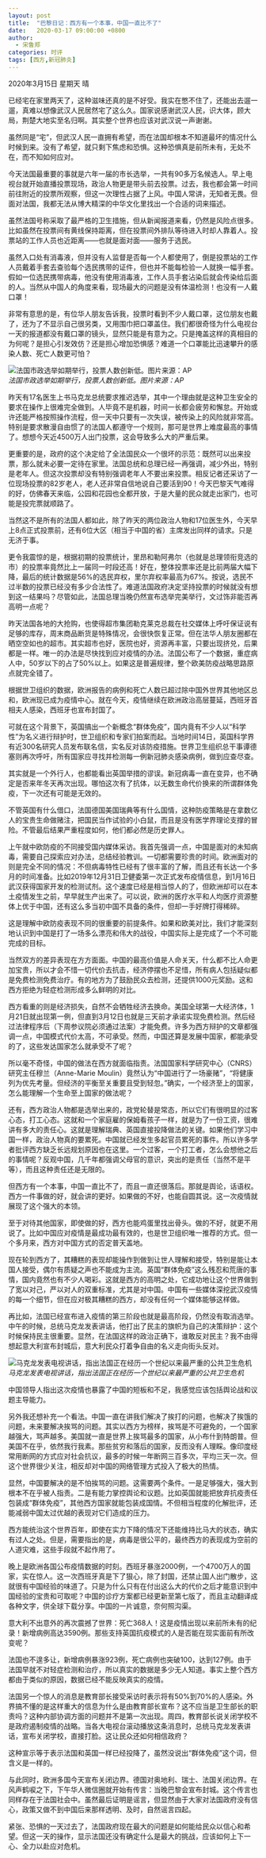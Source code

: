 ```yaml
---
layout: post
title:  "巴黎日记：西方有一个本事，中国一直比不了"
date:   2020-03-17 09:00:00 +0800
author: 
  - 宋鲁郑
categories: 时评
tags: [西方,新冠肺炎]
---
```

2020年3月15日 星期天 晴

已经宅在家里两天了，这种滋味还真的是不好受。我实在憋不住了，还能出去遛一遛，真难以想像武汉人民居然宅了这么久。国家说感谢武汉人民，识大体，顾大局，荆楚大地实至名归啊。其实整个世界也应该对武汉说一声谢谢。

虽然同是“宅”，但武汉人民一直拥有希望，而在法国却根本不知道最坏的情况什么时候到来。没有了希望，就只剩下焦虑和恐惧。这种恐惧真是前所未有，无处不在，而不知如何应对。

今天法国最重要的事就是六年一届的市长选举，一共有90多万名候选人。早上电视台就开始直播投票现场，政治人物更是带头前去投票。过去，我也都会第一时间前往附近的投票所观察，但这一次理性占据了上风。中国人常讲，无知者无畏。但面对法国，我都无法从博大精深的中华文化里找出一个合适的词来描述。

虽然法国号称采取了最严格的卫生措施，但从新闻报道来看，仍然是风险点很多。比如虽然在投票间有黄线保持距离，但在投票间外排队等待进入时却人靠着人。投票站的工作人员也近距离——也就是面对面——服务于选民。

虽然入口处有消毒液，但并没有人监督是否每一个人都使用了，倒是投票站的工作人员戴着手套去查验每个选民携带的证件，但也并不能每检验一人就换一幅手套。假如一位选民携带病毒，他没有使用消毒液，工作人员手套沾染后就会传染给后面的人。当然从中国人的角度来看，现场最大的问题是没有体温检测！也没有一人戴口罩！

非常有意思的是，有位华人朋友告诉我，投票时看到不少人戴口罩，这位朋友也戴了，还为了不显示自己很另类，又用围巾把口罩盖住。我们都很奇怪为什么电视台一天的报道都没有戴口罩的镜头，显然只能是有意为之。只是掩盖这样的真相目的为何呢？是担心引发效仿？还是担心增加恐惧感？难道一个口罩能比迅速攀升的感染人数、死亡人数更可怕？

![法国市政选举如期举行，投票人数创新低。图片来源：AP]({{site.url}}/assets/images/20200317074804159.jpg)  
*法国市政选举如期举行，投票人数创新低。图片来源：AP*

昨天有17名医生上书马克龙总统要求推迟选举，其中一个理由就是这种卫生安全的要求在操作上很难完全做到。人毕竟不是机器，时间一长都会疲劳和懈怠。开始或许还能严格按照操作流程，但一天中只要有一次失误，被传染上的风险就非常高。特别是要求散漫自由惯了的法国人都遵守一个规则，那可是世界上难度最高的事情了。想想今天近4500万人出门投票，这会导致多么大的严重后果。

更重要的是，政府的这个决定给了全法国民众一个很坏的示范：既然可以出来投票，那么就未必要一定待在家里。法国总统和总理已经一再强调，减少外出，特别是老年人。但这次投票却没有特别强调老年人不要出来投票。相反记者还采访了一位现场投票的82岁老人，老人还非常自信地说自己要活到90！今天巴黎天气难得的好，仿佛春天来临，公园和花园也全都开放，于是大量的民众就走出家门，也可能是投完票就顺路了。

当然这不是所有的法国人都如此，除了昨天的两位政治人物和17位医生外，今天早上8点正式投票前，还有6位大区（相当于中国的省）主席发出同样的请求。只是无济于事。

更令我震惊的是，根据初期的投票统计，里昂和勒阿弗尔（也就是总理领衔竞选的市）的投票率竟然比上一届同一时段还高！好在，整体投票率还是比前两届大幅下降，最后的统计数据是56%的选民弃权，里尔弃权率最高为67%。按说，选民不过半数的投票已经没有多少合法性了。难道法国政府决定坚持投票的时候就没有想到这一结果吗？尽管如此，法国总理当晚仍然宣布选举完美举行，文过饰非能否再高明一点呢？

昨天法国各地的大抢购，也使得超市集团勒克莱克总裁在社交媒体上呼吁保证说有足够的库存，周末商品断货是特殊情况，会很快恢复正常。但在法华人朋友圈都在晒空空如也的超市。其实超市也好，医院也好，资源再丰富，只要出现挤兑，后果都是一样。唯一的办法是尽快找到应对疫情的办法。法国公布了一个数据，重症病人中，50岁以下的占了50%以上。如果这是普遍规律，整个欧美防疫战略思路原点就完全错了。

根据世卫组织的数据，欧洲报告的病例和死亡人数已超过除中国外世界其他地区总和，欧洲现已成为疫情中心。就在今天，疫情继续在欧洲政治高层蔓延，西班牙首相夫人感染，西班牙也宣布封国了。

可就在这个背景下，英国搞出一个新概念“群体免疫”，国内竟有不少人以“科学性”为名义进行辩护时，世卫组织和专家们拍案而起。当地时间14日，英国科学界有近300名研究人员发布联名信，实名反对该防疫措施。世界卫生组织总干事谭德塞则再次呼吁，所有国家应寻找并检测每一例新冠肺炎感染病例，做到应查尽查。

其实就是一个外行人，也都能看出英国举措的谬误。新冠病毒一直在变异，也不确定是否来年冬天再次出现。哪怕这次有了抗体，以无数生命代价换来的所谓群体免疫，下一次还有可能是无效的。

不管英国有什么借口，法国德国美国瑞典等有什么国情，这种防疫策略是在拿数亿人的宝贵生命做赌注，把国民当作试验的小白鼠，而且是没有医学界理论支撑的冒险。不管最后结果严重程度如何，他们都必然是历史罪人。

上午就中欧防疫的不同接受国内媒体采访。我首先强调一点，中国是面对的未知病毒，需要自己探索应对办法，总结经验教训。一切都需要珍贵的时间。欧洲面对的则是完全不同的情况：不但病毒特性已经有了很丰富的了解，而且还有长达一个多月的时间准备。比如2019年12月31日卫健委第一次正式发布疫情信息，到1月16日武汉获得国家开发的检测试剂。这个速度已经是相当惊人的了，但欧洲却可以在本土疫情发生之前，早早就生产出来了。可以说，欧洲的医疗水平和人均医疗资源整体上优于中国，还有这么多当初中国不具备的条件，但却一手好牌打得稀碎。

这是理解中欧防疫表现不同的很重要的前提条件。如果和欧美对比，我们才能深刻地认识到中国是打了一场多么漂亮和伟大的战役，中国实际上是完成了一个不可能完成的目标。

当然双方的差异表现在方方面面。中国的最高价值是人命关天，什么都不比人命更加宝贵，所以才会不惜一切代价去抗击，经济停摆也不足惜，所有病人包括疑似都是免费检测免费治疗。有的地方为了鼓励民众去检测，还提供1000元奖励。这和西方拒绝为轻症检测形成多么鲜明的对比。

西方看重的则是经济损失，自然不会牺牲经济去换命。美国全球第一大经济体，1月21日就出现第一例，但直到3月12日也就是三天前才承诺实现免费检测。然后经过法律程序后（下周参议院必须通过法案）才能免费。许多为西方辩护的文章都强调一点，中国模式代价太高，不可承受。然而，中国还算是发展中国家，都能承受的了，这些发达国家怎么就承受不了呢？

所以毫不奇怪，中国的做法在西方就面临指责。法国国家科学研究中心（CNRS）研究主任穆兰（Anne-Marie Moulin）竟然认为“中国进行了一场豪赌”，“将健康列为优先考量。但经济的平衡至关重要且受到轻忽。”确实，一个经济至上的国家，怎么能理解一个生命至上国家的做法呢？

还有，西方政治人物都是选举出来的，政党轮替是常态，所以它们有很明显的过客心态，打工心态。这就和一个家庭雇的保姆看孩子一样，就是为了一份工资，很难讲有多大的责任心。这就是理解瑞典、英国直接投降做法的关键。如果他们学习中国一样，政治人物真的要累死。中国就已经发生多起官员累死的事件。所以许多学者批评西方缺乏长远规划原因也在这里。一个过客，一个打工者，怎么会想他之后的事情呢？反观中国，几千年都强调父母官的意识，突出的是责任（当然不是平等），而且这种责任还是无限的。

但西方有一个本事，中国一直比不了，而且一直还很落后。那就是舆论，话语权。西方一件事做的好，就会讲的更好。如果做的不好，也能自圆其说。这一次疫情就展现了这个强大的本领。

至于对待其他国家，即使做的好，西方也能鸡蛋里找出骨头。做的不好，就更不用说了。比如中国应对疫情是最成功最有效的，也是世卫组织唯一推荐的方式。但一个多月来，西方对中国方式的否定普天盖地。

现在轮到西方了，其糟糕的表现却能操作到做到让世人理解和接受，特别是能让本国人接受，偶尔有质疑之声也不能成为主流。英国“群体免疫”这么残忍和荒唐的事情，国内竟然也有不少人喝彩。这就是西方的高明之处，它成功地让这个世界做到了宽以对己，严以对人的双重标准，尤其是对中国。中国有一些媒体深挖武汉疫情的每一个细节，但在应对极其糟糕的西方，却没有任何一个媒体能够这样做。

再比如，法国已经宣布进入疫情的第三阶段也就是最高阶段，仍然没有取消选举。中午的时候，总统马克龙发表讲话，他打出了民主的旗帜为自己的决策辩护：这个时候保持民主很重要。显然，在法国这样的政治正确下，谁敢反对民主？我不由得想起意大利宣布封城后，意大利民众打着争自由的名义走向街头反对。

![马克龙发表电视讲话，指出法国正在经历一个世纪以来最严重的公共卫生危机]({{site.url}}/assets/images/20200317074947456.jpeg)  
*马克龙发表电视讲话，指出法国正在经历一个世纪以来最严重的公共卫生危机*

中国领导人指出这次疫情也暴露了中国的短板和不足，我感觉应该包括舆论战和议题主导能力。

另外我还想补充一个看法。中国一直在讲我们解决了挨打的问题，也解决了挨饿的问题，未来要解决挨骂的问题。其实以西方为榜样，挨骂是不可避免的，一个国家越强大，骂声越多。美国就一直是世界上挨骂最多的国家，从小布什到特朗普。但美国不在乎，依然我行我素。那些贫穷和落后的国家，反而没有人理睬。像印度经常用断网的方式应对社会抗议，最多的时候一年断网三百多次，平均三天一次。但这个世界很少关注，相反却对中国的网络管理方式投入了极大的热情。

显然，中国要解决的是不怕挨骂的问题。这需要两个条件。一是足够强大，强大到根本不在乎被人指责。二是有能力掌控舆论和议题。比如英国就能把放弃抗疫责任包装成“群体免疫”，其他西方国家就能包装成国情。不但相当程度的化解批评，还能减弱中国太过优越的表现对它们造成的压力。

西方能统治这个世界百年，即使在实力下降的情况下还能维持比马大的状态，确实有过人之处。但是，需要指出的是，病毒是很公平的，最终西方的表现成为空前的人道灾难，这些手段就不起作用了。

晚上是欧洲各国公布疫情数据的时刻。西班牙暴涨2000例，一个4700万人的国家，实在惊人。这一次西班牙真是下了狠心，除了封国，还禁止国人出门散步，这就很有中国经验的味道了。只是为什么只有在付出这么大的代价之后才能意识到中国经验的宝贵和可取呢？中国的诊疗方案都已经更新至第七版了，而且主动翻译成各种文字，供全球下载分享。中国的一片诚意，奈何照沟渠。

意大利不出意外的再次震撼了世界：死亡368人！这是疫情出现以来前所未有的纪录！新增病例高达3590例。那些支持英国抗疫模式的人是否能在现实面前有所改变呢？

法国也不遑多让，新增病例暴涨923例，死亡病例也突破100，达到127例。由于法国早就不对轻症检测和治疗，所以真实的数据是多少无人知道。事实上整个西方都由于类似的原因，数据已经不能反映真实的疫情。

法国另一个惊人的消息是教育部长接受采访时表示将有50%到70%的人感染。外界搞不懂的是这样重大的信息为什么是由教育部长宣布？这不应当是卫生部长的职责吗？这种内部协调方面的问题并不是第一次出现。周四，教育部长说关闭学校不是政府遏制疫情的战略。当各大电视台滚动播放这条消息时，总统马克龙发表讲话，宣布关闭学校，直接打脸。这让民众还如何相信政府？

这种宣示等于表示法国和英国一样已经投降了，虽然没说出“群体免疫”这个词，但含义是一样的。

与此同时，欧洲多国今天宣布关闭边界。德国对奥地利、瑞士、法国关闭边界。在风声鹤唳之下，下午华人微信圈就开始有传言：当晚巴黎会宣布封城。这个传言也同样存在于法国社会中。虽然最后证明是谣言，但显然由于大家对法国政府没有信心，政策又做不到中国后来那样透明、及时，自然谣言四起。

紧张、恐惧的一天过去了，法国政府现在最大的问题是如何能给民众以信心和希望。但这一天的操作，显示法国还没有确定什么是最大的挑战，应该如何上下一心、全力以赴应对危机。